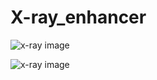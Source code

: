 # X-ray_enhancer

![x-ray image](https://github.com/samirkhanal35/X-ray_enhancer.git/samirkhanal35/master/test1.png?raw=true)

![x-ray image](https://github.com/samirkhanal35/X-ray_enhancer.git/test2.png?raw=true)